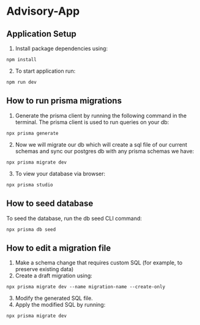 # Advisory-App

## Application Setup
1. Install package dependencies using:
```
npm install
```
2. To start application run:
```
npm run dev
```

## How to run prisma migrations
1. Generate the prisma client by running the following command in the terminal. The prisma client is used to run queries on your db:
```
npx prisma generate
```
2. Now we will migrate our db which will create a sql file of our current schemas and sync our postgres db with any prisma schemas we have:
 ```
npx prisma migrate dev
```
3. To view your database via browser:
 ```
npx prisma studio
```

## How to seed database
To seed the database, run the db seed CLI command:
```
npx prisma db seed
```

## How to edit a migration file
1. Make a schema change that requires custom SQL (for example, to preserve existing data)
2. Create a draft migration using:
```
npx prisma migrate dev --name migration-name --create-only
```
3. Modify the generated SQL file.
4. Apply the modified SQL by running:
```
npx prisma migrate dev
```

